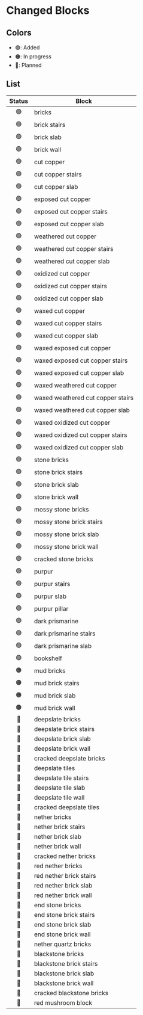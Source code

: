 # Changed Blocks

## Colors

- 🟢: Added
- 🟠: In progress
- 🔴: Planned

## List

| Status | Block                             |
| :----: | --------------------------------- |
|   🟢   | bricks                            |
|   🟢   | brick stairs                      |
|   🟢   | brick slab                        |
|   🟢   | brick wall                        |
|   🟢   | cut copper                        |
|   🟢   | cut copper stairs                 |
|   🟢   | cut copper slab                   |
|   🟢   | exposed cut copper                |
|   🟢   | exposed cut copper stairs         |
|   🟢   | exposed cut copper slab           |
|   🟢   | weathered cut copper              |
|   🟢   | weathered cut copper stairs       |
|   🟢   | weathered cut copper slab         |
|   🟢   | oxidized cut copper               |
|   🟢   | oxidized cut copper stairs        |
|   🟢   | oxidized cut copper slab          |
|   🟢   | waxed cut copper                  |
|   🟢   | waxed cut copper stairs           |
|   🟢   | waxed cut copper slab             |
|   🟢   | waxed exposed cut copper          |
|   🟢   | waxed exposed cut copper stairs   |
|   🟢   | waxed exposed cut copper slab     |
|   🟢   | waxed weathered cut copper        |
|   🟢   | waxed weathered cut copper stairs |
|   🟢   | waxed weathered cut copper slab   |
|   🟢   | waxed oxidized cut copper         |
|   🟢   | waxed oxidized cut copper stairs  |
|   🟢   | waxed oxidized cut copper slab    |
|   🟢   | stone bricks                      |
|   🟢   | stone brick stairs                |
|   🟢   | stone brick slab                  |
|   🟢   | stone brick wall                  |
|   🟢   | mossy stone bricks                |
|   🟢   | mossy stone brick stairs          |
|   🟢   | mossy stone brick slab            |
|   🟢   | mossy stone brick wall            |
|   🟢   | cracked stone bricks              |
|   🟢   | purpur                            |
|   🟢   | purpur stairs                     |
|   🟢   | purpur slab                       |
|   🟢   | purpur pillar                     |
|   🟢   | dark prismarine                   |
|   🟢   | dark prismarine stairs            |
|   🟢   | dark prismarine slab              |
|   🟢   | bookshelf                         |
|   🟠   | mud bricks                        |
|   🟠   | mud brick stairs                  |
|   🟠   | mud brick slab                    |
|   🟠   | mud brick wall                    |
|   🔴   | deepslate bricks                  |
|   🔴   | deepslate brick stairs            |
|   🔴   | deepslate brick slab              |
|   🔴   | deepslate brick wall              |
|   🔴   | cracked deepslate bricks          |
|   🔴   | deepslate tiles                   |
|   🔴   | deepslate tile stairs             |
|   🔴   | deepslate tile slab               |
|   🔴   | deepslate tile wall               |
|   🔴   | cracked deepslate tiles           |
|   🔴   | nether bricks                     |
|   🔴   | nether brick stairs               |
|   🔴   | nether brick slab                 |
|   🔴   | nether brick wall                 |
|   🔴   | cracked nether bricks             |
|   🔴   | red nether bricks                 |
|   🔴   | red nether brick stairs           |
|   🔴   | red nether brick slab             |
|   🔴   | red nether brick wall             |
|   🔴   | end stone bricks                  |
|   🔴   | end stone brick stairs            |
|   🔴   | end stone brick slab              |
|   🔴   | end stone brick wall              |
|   🔴   | nether quartz bricks              |
|   🔴   | blackstone bricks                 |
|   🔴   | blackstone brick stairs           |
|   🔴   | blackstone brick slab             |
|   🔴   | blackstone brick wall             |
|   🔴   | cracked blackstone bricks         |
|   🔴   | red mushroom block                |
